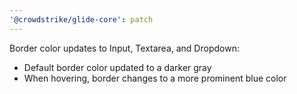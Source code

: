```yaml
---
'@crowdstrike/glide-core': patch
---
```


Border color updates to Input, Textarea, and Dropdown:

- Default border color updated to a darker gray
- When hovering, border changes to a more prominent blue color
